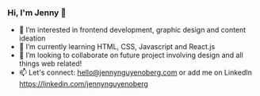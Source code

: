 ### Hi, I'm Jenny 👋

* 👀 I’m interested in frontend development, graphic design and content ideation
* 🌱 I’m currently learning HTML, CSS, Javascript and React.js
* 💞️ I’m looking to collaborate on future project involving design and all things web related!
* 📫 Let's connect: hello@jennynguyenoberg.com or add me on LinkedIn https://linkedin.com/jennynguyenoberg

<!--
**jennynguyenoberg/jennynguyenoberg** is a ✨ _special_ ✨ repository because its `README.md` (this file) appears on your GitHub profile.

Here are some ideas to get you started:

- 🔭 I’m currently working on ...
- 🌱 I’m currently learning ...
- 👯 I’m looking to collaborate on ...
- 🤔 I’m looking for help with ...
- 💬 Ask me about ...
- 📫 How to reach me: ...
- 😄 Pronouns: ...
- ⚡ Fun fact: ...
-->
